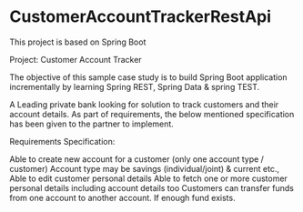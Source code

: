# CustomerAccountTrackerRestApi
This project is based on Spring Boot

Project: Customer Account Tracker

The objective of this sample case study is to build Spring Boot application incrementally by learning Spring REST, Spring Data & spring TEST.

A Leading private bank looking for solution to track customers and their account details. As part of requirements, the below mentioned specification has been given to the partner to implement.

Requirements Specification:

Able to create new account for a customer (only one account type / customer) Account type may be savings (individual/joint) & current etc., Able to edit customer personal details
Able to fetch one or more customer personal details including account details too Customers can transfer funds from one account to another account. If enough fund exists.
